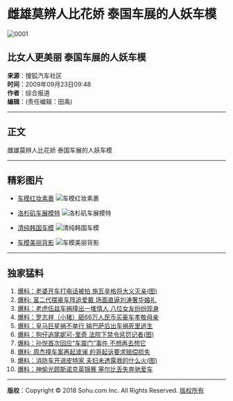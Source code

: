 # 雌雄莫辨人比花娇 泰国车展的人妖车模

![0001](http://photocdn.sohu.com/20090923/Img266932818.jpg)

## 比女人更美丽 泰国车展的人妖车模

**来源**：搜狐汽车社区  
**时间**：2009年09月23日09:48  
**作者**：综合报道  
**编辑**：(责任编辑：田禹)  

---

## 正文

雌雄莫辨人比花娇 泰国车展的人妖车模

---

## 精彩图片

- [车模红妆素裹](http://auto.sohu.com/20091216/n268978036.shtml)
  ![车模红妆素裹](http://i1.itc.cn/20091216/667_83a3ff0f_4e7b_4ac5_9136_9032a4b2280f_3.jpg)

- [洛杉矶车展模特](http://auto.sohu.com/20091208/n268765970.shtml)
  ![洛杉矶车展模特](http://i1.itc.cn/20091216/667_83a3ff0f_4e7b_4ac5_9136_9032a4b2280f_1.jpg)

- [清纯韩国车模](http://auto.sohu.com/20091211/n268866161.shtml)
  ![清纯韩国车模](http://i1.itc.cn/20091216/667_83a3ff0f_4e7b_4ac5_9136_9032a4b2280f_2.jpg)

- [车模美丽背影](http://auto.sohu.com/20091201/n268593655.shtml)
  ![车模美丽背影](http://i1.itc.cn/20091216/667_83a3ff0f_4e7b_4ac5_9136_9032a4b2280f_0.jpg)

---

## 独家猛料

1. [爆料：老婆开车打电话被拍 施瓦辛格将大义灭亲(图)](http://auto.sohu.com/20091015/n267363035.shtml)
2. [爆料: 富二代摆豪车阵追爱戴 场面直逼刘涛奢华婚礼](http://auto.sohu.com/20091216/n268978087.shtml)
3. [爆料：老虎伍兹车祸撞出一堆情人 八位女友纷纷现身](http://auto.sohu.com/20091208/n268779660.shtml)
4. [爆料：罗志祥（小猪）砸66万人民币买豪车孝敬母亲](http://auto.sohu.com/20091207/n268727089.shtml)
5. [爆料：皇马巨星祸不单行 输巴萨后出车祸死里逃生](http://auto.sohu.com/20091201/n268596867.shtml)
6. [爆料：狗仔追尾妮可-里奇 法院下禁令惩罚记者(图)](http://auto.sohu.com/20091102/n267896245.shtml)
7. [爆料：孙悦首次回应“车震门”事件 不想再去想它](http://auto.sohu.com/20091127/n268506379.shtml)
8. [爆料: 周杰撞车案再起波澜 的哥起诉要求赔偿损失](http://auto.sohu.com/20091127/n268506720.shtml)
9. [爆料：消防车开进皮特家 夫妇未透露救的什么火(图)](http://auto.sohu.com/20091127/n268507334.shtml)
10. [爆料：神偷光顾斯诺克英锦赛 塞尔比丢失奔驰爱车](http://auto.sohu.com/20091211/n268866887.shtml)

---

**版权**：Copyright © 2018 Sohu.com Inc. All Rights Reserved. [版权所有](http://corp.sohu.com/s2007/copyright/)